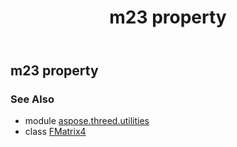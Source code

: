 ﻿---
title: m23 property
second_title: Aspose.3D for Python via .NET API References
description: 
type: docs
weight: 180
url: /python-net/aspose.threed.utilities/fmatrix4/m23/
is_root: false
---

## m23 property


### See Also
* module [aspose.threed.utilities](../../)
* class [FMatrix4](/3d/python-net/aspose.threed.utilities/fmatrix4)
